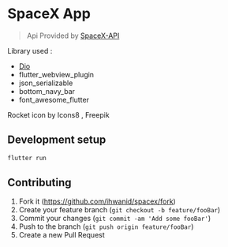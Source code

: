 # SpaceX App

> Api Provided by [SpaceX-API](https://github.com/r-spacex/SpaceX-API)

Library used : 
- [Dio](https://pub.dev/packages/dio)
- flutter_webview_plugin
- json_serializable
- bottom_navy_bar
- font_awesome_flutter


Rocket icon by Icons8 , Freepik

## Development setup

```sh
flutter run
```

## Contributing

1. Fork it (<https://github.com/ihwanid/spacex/fork>)
2. Create your feature branch (`git checkout -b feature/fooBar`)
3. Commit your changes (`git commit -am 'Add some fooBar'`)
4. Push to the branch (`git push origin feature/fooBar`)
5. Create a new Pull Request
